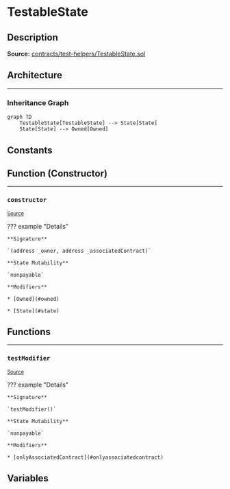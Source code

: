 # TestableState

## Description


**Source:** [contracts/test-helpers/TestableState.sol](https://github.com/Synthetixio/synthetix/tree/develop/contracts/test-helpers/TestableState.sol)

## Architecture


---
### Inheritance Graph

```mermaid
graph TD
    TestableState[TestableState] --> State[State]
    State[State] --> Owned[Owned]
```

## Constants

## Function (Constructor)


---
### `constructor`

<sub>[Source](https://github.com/Synthetixio/synthetix/tree/develop/contracts/test-helpers/TestableState.sol#L8)</sub>



??? example "Details"

    **Signature**

    `(address _owner, address _associatedContract)`

    **State Mutability**

    `nonpayable`

    **Modifiers**

    * [Owned](#owned)

    * [State](#state)

## Functions


---
### `testModifier`

<sub>[Source](https://github.com/Synthetixio/synthetix/tree/develop/contracts/test-helpers/TestableState.sol#L10)</sub>



??? example "Details"

    **Signature**

    `testModifier()`

    **State Mutability**

    `nonpayable`

    **Modifiers**

    * [onlyAssociatedContract](#onlyassociatedcontract)

## Variables

